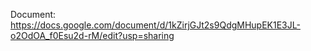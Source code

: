 Document: https://docs.google.com/document/d/1kZirjGJt2s9QdgMHupEK1E3JL-o2OdOA_f0Esu2d-rM/edit?usp=sharing
